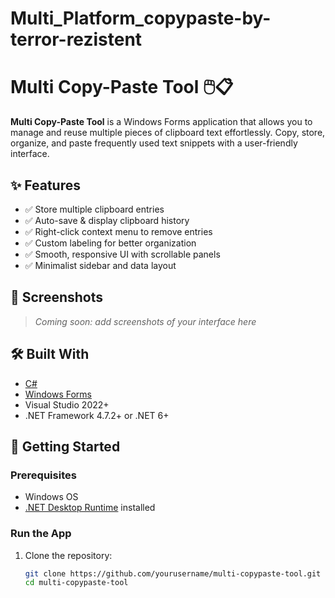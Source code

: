 # Multi_Platform_copypaste-by-terror-rezistent
# Multi Copy-Paste Tool 🖱️📋

**Multi Copy-Paste Tool** is a Windows Forms application that allows you to manage and reuse multiple pieces of clipboard text effortlessly. Copy, store, organize, and paste frequently used text snippets with a user-friendly interface.

## ✨ Features

- ✅ Store multiple clipboard entries
- ✅ Auto-save & display clipboard history
- ✅ Right-click context menu to remove entries
- ✅ Custom labeling for better organization
- ✅ Smooth, responsive UI with scrollable panels
- ✅ Minimalist sidebar and data layout

## 📸 Screenshots

> *Coming soon: add screenshots of your interface here*

## 🛠️ Built With

- [C#](w)
- [Windows Forms](w)
- Visual Studio 2022+
- .NET Framework 4.7.2+ or .NET 6+

## 🚀 Getting Started

### Prerequisites

- Windows OS
- [.NET Desktop Runtime](https://dotnet.microsoft.com/en-us/download/dotnet) installed

### Run the App

1. Clone the repository:
   ```bash
   git clone https://github.com/yourusername/multi-copypaste-tool.git
   cd multi-copypaste-tool
